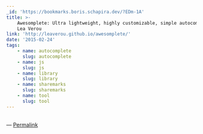 ```yaml
---
_id: 'https://bookmarks.boris.schapira.dev/?EDm-1A'
title: >-
    Awesomplete: Ultra lightweight, highly customizable, simple autocomplete, by
    Lea Verou
link: 'http://leaverou.github.io/awesomplete/'
date: '2015-02-24'
tags:
    - name: autocomplete
      slug: autocomplete
    - name: js
      slug: js
    - name: library
      slug: library
    - name: sharemarks
      slug: sharemarks
    - name: tool
      slug: tool
---
```


<br>&#8212;
<a href="https://bookmarks.boris.schapira.dev/?EDm-1A" title="Permalink">Permalink</a>

